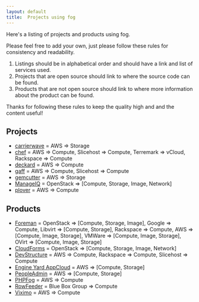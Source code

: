 ```yaml
---
layout: default
title:  Projects using fog
---
```


Here's a listing of projects and products using fog.

Please feel free to add your own, just please follow these rules for consistency and readability.

1. Listings should be in alphabetical order and should have a link and list of services used.
2. Projects that are open source should link to where the source code can be found.
3. Products that are not open source should link to where more information about the product can be found.

Thanks for following these rules to keep the quality high and and the content useful!

## Projects

* [carrierwave](http://github.com/jnicklas/carrierwave) = AWS => Storage
* [chef](http://github.com/opscode/chef) = AWS => Compute, Slicehost => Compute, Terremark => vCloud, Rackspace => Compute
* [deckard](http://github.com/joewilliams/deckard) = AWS => Compute
* [gaff](http://github.com/joewilliams/gaff) = AWS => Compute, Slicehost => Compute
* [gemcutter](http://github.com/rubygems/gemcutter) = AWS => Storage
* [ManageIQ](http://manageiq.org/) = OpenStack => \[Compute, Storage, Image, Network\]
* [plover](http://github.com/railsmachine/plover) = AWS => Compute

## Products

* [Foreman](http://theforeman.org/) = OpenStack => \[Compute, Storage, Image\], Google => Compute, Libvirt => \[Compute, Storage\], Rackspace => Compute, AWS => \[Compute, Image, Storage\], VMWare => \[Compute, Image, Storage\], OVirt => \[Compute, Image, Storage\]
* [CloudForms](http://www.redhat.com/products/cloud-computing/cloudforms/) = OpenStack => \[Compute, Storage, Image, Network\]
* [DevStructure](http://devstructure.com/) = AWS => Compute, Rackspace => Compute, Slicehost => Compute
* [Engine Yard AppCloud](http://www.engineyard.com/cloud) = AWS => \[Compute, Storage\]
* [PeopleAdmin](http://www.peopleadmin.com) = AWS => \[Compute, Storage\]
* [PHPFog](https://phpfog.com) = AWS => Compute
* [RowFeeder](https://rowfeeder.com) = Blue Box Group => Compute
* [Viximo](http://viximo.com) = AWS => Compute
